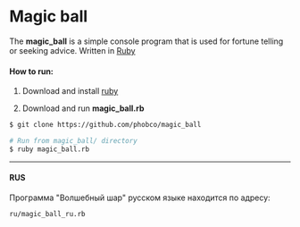 # Magic ball
The **magic_ball** is a simple console program that is used for fortune telling or seeking advice. Written in [Ruby](https://en.wikipedia.org/wiki/Ruby_(programming_language))

#### How to run:
1. Download and install [ruby](https://www.ruby-lang.org/en/downloads/)

2. Download and run **magic_ball.rb**
```bash
$ git clone https://github.com/phobco/magic_ball

# Run from magic_ball/ directory
$ ruby magic_ball.rb
```
---
#### RUS
Программа "Волшебный шар" русском языке находится по адресу:
```
ru/magic_ball_ru.rb
```
